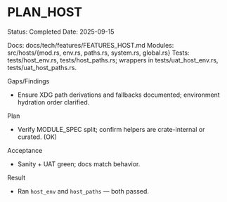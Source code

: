 # PLAN_HOST

Status: Completed
Date: 2025-09-15

Docs: docs/tech/features/FEATURES_HOST.md
Modules: src/hosts/{mod.rs, env.rs, paths.rs, system.rs, global.rs}
Tests: tests/host_env.rs, tests/host_paths.rs; wrappers in tests/uat_host_env.rs, tests/uat_host_paths.rs.

Gaps/Findings
- Ensure XDG path derivations and fallbacks documented; environment hydration order clarified.

Plan
- Verify MODULE_SPEC split; confirm helpers are crate-internal or curated. (OK)

Acceptance
- Sanity + UAT green; docs match behavior.

Result
- Ran `host_env` and `host_paths` — both passed.
